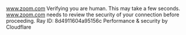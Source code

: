 www.zoom.com
Verifying you are human. This may take a few seconds.
www.zoom.com needs to review the security of your connection before proceeding.
Ray ID: 8d4911604a95156c
Performance & security by Cloudflare